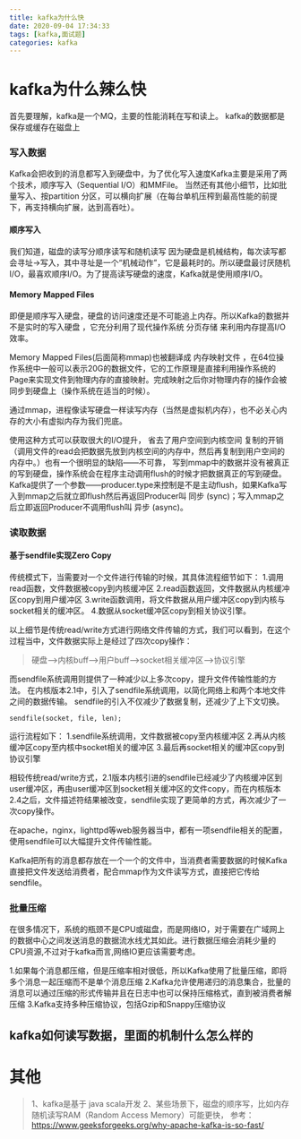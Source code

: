 ```yaml
---
title: kafka为什么快
date: 2020-09-04 17:34:33
tags: [kafka,面试题]
categories: kafka
---
```


# kafka为什么辣么快
首先要理解，kafka是一个MQ，主要的性能消耗在写和读上。
kafka的数据都是保存或缓存在磁盘上

### 写入数据
Kafka会把收到的消息都写入到硬盘中，为了优化写入速度Kafka主要是采用了两个技术，顺序写入（Sequential I/O）和MMFile。
当然还有其他小细节，比如批量写入、按partition 分区，可以横向扩展（在每台单机压榨到最高性能的前提下，再支持横向扩展，达到高吞吐）。

#### 顺序写入
我们知道，磁盘的读写分顺序读写和随机读写
因为硬盘是机械结构，每次读写都会寻址->写入，其中寻址是一个“机械动作”，它是最耗时的。所以硬盘最讨厌随机I/O，最喜欢顺序I/O。为了提高读写硬盘的速度，Kafka就是使用顺序I/O。

#### Memory Mapped Files
即便是顺序写入硬盘，硬盘的访问速度还是不可能追上内存。所以Kafka的数据并 不是实时的写入硬盘 ，它充分利用了现代操作系统 分页存储 来利用内存提高I/O效率。

Memory Mapped Files(后面简称mmap)也被翻译成 内存映射文件 ，在64位操作系统中一般可以表示20G的数据文件，它的工作原理是直接利用操作系统的Page来实现文件到物理内存的直接映射。完成映射之后你对物理内存的操作会被同步到硬盘上（操作系统在适当的时候）。

通过mmap，进程像读写硬盘一样读写内存（当然是虚拟机内存），也不必关心内存的大小有虚拟内存为我们兜底。

使用这种方式可以获取很大的I/O提升， 省去了用户空间到内核空间 复制的开销（调用文件的read会把数据先放到内核空间的内存中，然后再复制到用户空间的内存中。）也有一个很明显的缺陷——不可靠， 写到mmap中的数据并没有被真正的写到硬盘，操作系统会在程序主动调用flush的时候才把数据真正的写到硬盘。 Kafka提供了一个参数——producer.type来控制是不是主动flush，如果Kafka写入到mmap之后就立即flush然后再返回Producer叫 同步 (sync)；写入mmap之后立即返回Producer不调用flush叫 异步 (async)。

### 读取数据
#### 基于sendfile实现Zero Copy
传统模式下，当需要对一个文件进行传输的时候，其具体流程细节如下：
1.调用read函数，文件数据被copy到内核缓冲区
2.read函数返回，文件数据从内核缓冲区copy到用户缓冲区
3.write函数调用，将文件数据从用户缓冲区copy到内核与socket相关的缓冲区。
4.数据从socket缓冲区copy到相关协议引擎。

以上细节是传统read/write方式进行网络文件传输的方式，我们可以看到，在这个过程当中，文件数据实际上是经过了四次copy操作：
>硬盘—>内核buff—>用户buff—>socket相关缓冲区—>协议引擎

而sendfile系统调用则提供了一种减少以上多次copy，提升文件传输性能的方法。
在内核版本2.1中，引入了sendfile系统调用，以简化网络上和两个本地文件之间的数据传输。 sendfile的引入不仅减少了数据复制，还减少了上下文切换。
```commandline
sendfile(socket, file, len);
```


运行流程如下：
1.sendfile系统调用，文件数据被copy至内核缓冲区
2.再从内核缓冲区copy至内核中socket相关的缓冲区
3.最后再socket相关的缓冲区copy到协议引擎

相较传统read/write方式，2.1版本内核引进的sendfile已经减少了内核缓冲区到user缓冲区，再由user缓冲区到socket相关缓冲区的文件copy，而在内核版本2.4之后，文件描述符结果被改变，sendfile实现了更简单的方式，再次减少了一次copy操作。

在apache，nginx，lighttpd等web服务器当中，都有一项sendfile相关的配置，使用sendfile可以大幅提升文件传输性能。

Kafka把所有的消息都存放在一个一个的文件中，当消费者需要数据的时候Kafka直接把文件发送给消费者，配合mmap作为文件读写方式，直接把它传给sendfile。

### 批量压缩
在很多情况下，系统的瓶颈不是CPU或磁盘，而是网络IO，对于需要在广域网上的数据中心之间发送消息的数据流水线尤其如此。进行数据压缩会消耗少量的CPU资源,不过对于kafka而言,网络IO更应该需要考虑。

1.如果每个消息都压缩，但是压缩率相对很低，所以Kafka使用了批量压缩，即将多个消息一起压缩而不是单个消息压缩
2.Kafka允许使用递归的消息集合，批量的消息可以通过压缩的形式传输并且在日志中也可以保持压缩格式，直到被消费者解压缩
3.Kafka支持多种压缩协议，包括Gzip和Snappy压缩协议

## kafka如何读写数据，里面的机制什么怎么样的


# 其他
>1、kafka是基于 java scala开发
>2、某些场景下，磁盘的顺序写，比如内存随机读写RAM（Random Access Memory）可能更快，
参考：https://www.geeksforgeeks.org/why-apache-kafka-is-so-fast/